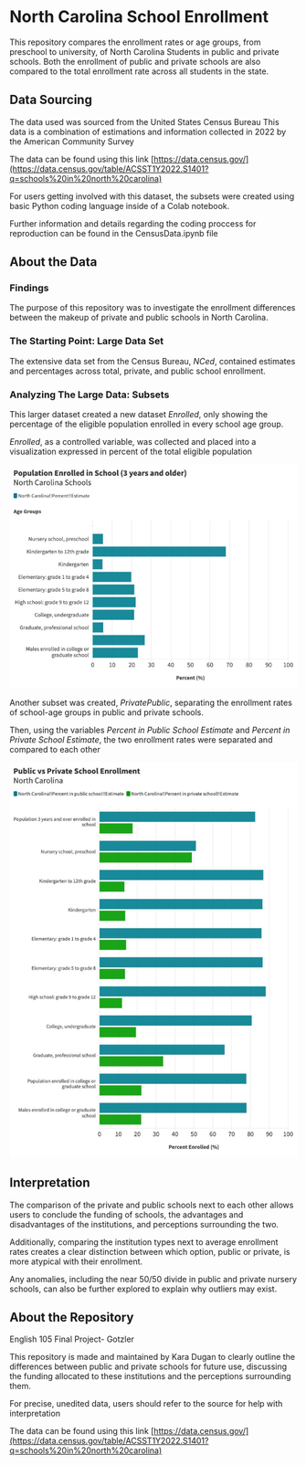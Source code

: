 # North Carolina School Enrollment 

This repository compares the enrollment rates or age groups, from preschool to university, of North Carolina Students in public and private schools. Both the enrollment of public and private schools are also compared to the total enrollment rate across all students in the state. 

## Data Sourcing 

The data used was sourced from the United States Census Bureau 
This data is a combination of estimations and information collected in 2022 by the American Community Survey

The data can be found using this link 
[https://data.census.gov/](https://data.census.gov/table/ACSST1Y2022.S1401?q=schools%20in%20north%20carolina)

For users getting involved with this dataset, the subsets were created using basic Python coding language inside of a Colab notebook. 

Further information and details regarding the coding proccess for reproduction can be found in the CensusData.ipynb file

## About the Data 
### Findings 

The purpose of this repository was to investigate the enrollment differences between the makeup of private and public schools in North Carolina. 

### The Starting Point: Large Data Set

The extensive data set from the Census Bureau, *NCed*, contained estimates and percentages across total, private, and public school enrollment.

### Analyzing The Large Data: Subsets

This larger dataset created a new dataset *Enrolled*, only showing the percentage of the eligible population enrolled in every school age group.

*Enrolled*, as a controlled variable, was collected and placed into a visualization expressed in percent of the total eligible population 

![enrollment-bar-chart](images/TotalEnroll.jpeg)

Another subset was created, *PrivatePublic*, separating the enrollment rates of school-age groups in public and private schools.

Then, using the variables *Percent in Public School Estimate* and *Percent in Private School Estimate*, the two enrollment rates were separated and compared to each other 

![enrollment-bar-chart](images/PrivPubBarChart.jpeg)

## Interpretation

The comparison of the private and public schools next to each other allows users to conclude the funding of schools, the advantages and disadvantages of the institutions, and perceptions surrounding the two. 

Additionally, comparing the institution types next to average enrollment rates creates a clear distinction between which option, public or private, is more atypical with their enrollment. 

Any anomalies, including the near 50/50 divide in public and private nursery schools, can also be further explored to explain why outliers may exist. 

## About the Repository

English 105 Final Project- Gotzler

This repository is made and maintained by Kara Dugan to clearly outline the differences between public and private schools for future use, discussing the funding allocated to these institutions and the perceptions surrounding them. 

For precise, unedited data, users should refer to the source for help with interpretation

The data can be found using this link 
[https://data.census.gov/](https://data.census.gov/table/ACSST1Y2022.S1401?q=schools%20in%20north%20carolina)
